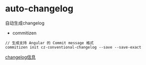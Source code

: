 # auto-changelog
自动生成changelog

- commitizen
```
// 生成支持 Angular 的 Commit message 格式
commitizen init cz-conventional-changelog --save --save-exact
```

[changelog信息](https://github.com/GaryHjy/auto-changelog/blob/master/CHANGELOG.md)